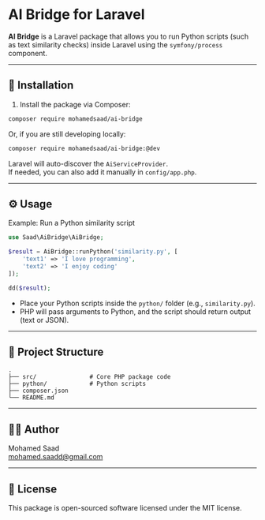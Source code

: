 # AI Bridge for Laravel

**AI Bridge** is a Laravel package that allows you to run Python scripts (such as text similarity checks) inside Laravel using the `symfony/process` component.

---

## 🚀 Installation

1. Install the package via Composer:

```bash
composer require mohamedsaad/ai-bridge
```

Or, if you are still developing locally:

```bash
composer require mohamedsaad/ai-bridge:@dev
```

Laravel will auto-discover the `AiServiceProvider`.  
If needed, you can also add it manually in `config/app.php`.

---

## ⚙️ Usage

Example: Run a Python similarity script

```php
use Saad\AiBridge\AiBridge;

$result = AiBridge::runPython('similarity.py', [
    'text1' => 'I love programming',
    'text2' => 'I enjoy coding'
]);

dd($result);
```

- Place your Python scripts inside the `python/` folder (e.g., `similarity.py`).
- PHP will pass arguments to Python, and the script should return output (text or JSON).

---

## 📂 Project Structure

```
.
├── src/               # Core PHP package code
├── python/            # Python scripts
├── composer.json
└── README.md
```

---

## 👨‍💻 Author

Mohamed Saad  
[mohamed.saadd@gmail.com](mailto:mohamed.saadd@gmail.com)

---

## 📜 License

This package is open-sourced software licensed under the MIT license.
